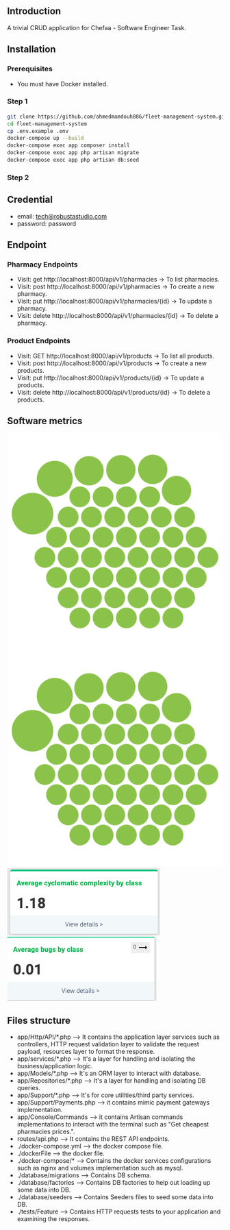 ## Introduction

A trivial CRUD application for Chefaa - Software Engineer Task.

## Installation

### Prerequisites

* You must have Docker installed.

### Step 1
```bash
git clone https://github.com/ahmedmamdouh886/fleet-management-system.git
cd fleet-management-system
cp .env.example .env
docker-compose up --build
docker-compose exec app composer install
docker-compose exec app php artisan migrate
docker-compose exec app php artisan db:seed
``` 

### Step 2
## Credential

* email: tech@robustastudio.com
* password: password

## Endpoint

### Pharmacy Endpoints
* Visit: get http://localhost:8000/api/v1/pharmacies -> To list pharmacies.
* Visit: post http://localhost:8000/api/v1/pharmacies -> To create a new pharmacy.
* Visit: put http://localhost:8000/api/v1/pharmacies/{id} -> To update a pharmacy.
* Visit: delete http://localhost:8000/api/v1/pharmacies/{id} -> To delete a pharmacy.

### Product Endpoints
* Visit: GET http://localhost:8000/api/v1/products -> To list all products.
* Visit: post http://localhost:8000/api/v1/products -> To create a new products.
* Visit: put http://localhost:8000/api/v1/products/{id} -> To update a products.
* Visit: delete http://localhost:8000/api/v1/products/{id} -> To delete a products.

## Software metrics
![Alt text](maintainability-complexity.png?raw=true "Maintability complexity metric")
![Alt text](maintainability-complexity.png?raw=true "Maintability without comments complexity metric")
![Alt text](cyclomatic-complexity.png?raw=true "Cyclomatic complexity metric which is conditional statements legs.")
![Alt text](average-bugs.png?raw=true "Average bugs per class metric.")

## Files structure
* app/Http/API/*.php --> It contains the application layer services such as controllers, HTTP request validation layer to validate the request payload, resources layer to format the response.
* app/services/*.php --> It's a layer for handling and isolating the business/application logic.
* app/Models/*.php --> It's an ORM layer to interact with database.
* app/Repositories/*.php --> It's a layer for handling and isolating DB queries.
* app/Support/*.php --> It's for core utilities/third party services.
* app/Support/Payments.php --> it contains mimic payment gateways implementation.
* app/Console/Commands --> it contains Artisan commands implementations to interact with the terminal such as "Get cheapest pharmacies prices.".
* routes/api.php --> It contains the REST API endpoints.
* ./docker-compose.yml --> the docker compose file.
* ./dockerFile --> the docker file.
* ./docker-compose/* --> Contains the docker services configurations such as nginx and volumes implementation such as mysql.
* ./database/migrations --> Contains DB schema.
* ./database/factories --> Contains DB factories to help out loading up some data into DB.
* ./database/seeders --> Contains Seeders files to seed some data into DB.
* ./tests/Feature --> Contains HTTP requests tests to your application and examining the responses.
